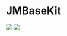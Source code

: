 # JMBaseKit

![](http://img.shields.io/cocoapods/v/JMBaseKit.svg)
![](http://img.shields.io/cocoapods/p/JMBaseKit.svg)

